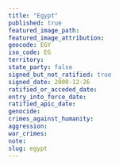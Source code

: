 ```yaml
---
title: "Egypt"
published: true
featured_image_path:
featured_image_attribution:
geocode: EGY
iso_code: EG
territory:
state_party: false
signed_but_not_ratified: true
signed_date: 2000-12-26
ratified_or_acceded_date:
entry_into_force_date:
ratified_apic_date:
genocide:
crimes_against_humanity:
aggression:
war_crimes:
note:
slug: egypt
---
```

